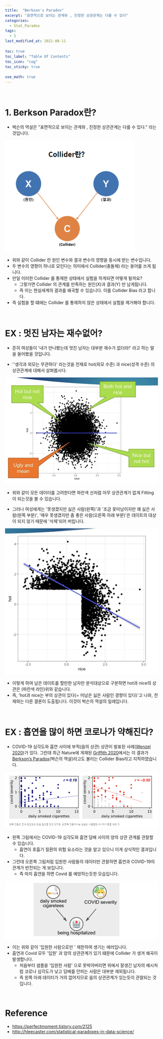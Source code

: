 ```yaml
---
title:  "Berkson's Paradox"
excerpt: "표면적으로 보이는 관계와 , 진정한 상관관계는 다를 수 있다"
categories:
  - Stat_Paradox
tags:
  - 1
last_modified_at: 2021-08-11

toc: true
toc_label: "Table Of Contents"
toc_icon: "cog"
toc_sticky: true

use_math: true
---
```


<br>

# 1. Berkson Paradox란?

- 벅슨의 역설은 "표면적으로 보이는 관계와 , 진정한 상관관계는 다를 수 있다." 라는 것입니다.

![png](/assets/images/Stat/34_1.png)

- 위와 같이 Collider 란 원인 변수와 결과 변수의 영향을 동시에 받는 변수입니다.
- 두 변수의 영향이 하나로 모인다는 의미에서 Collider(충돌체) 라는 용어를 쓰게 됩니다.
- 만일 이러한 Collider 를 통제한 상태에서 실험을 하게되면 어떻게 될까요? 
  - 그렇가면 Collider 의 관계를 만족하는 원인(X)과 결과(Y) 만 남게됩니다. 
  - 즉 이는 현실세계의 결과를 왜곡할 수 있습니다. 이를 Collider Bias 라고 합니다.
- 즉 실험을 할 떄에는 Collider 를 통제하지 않은 상태에서 실험을 제거해야 합니다. 

<br>

# EX : 멋진 남자는 재수없어?

- 흔히 여성들이 '내가 만나봤는데 멋진 남자는 대부분 재수가 없더라!' 라고 하는 말을 들어봤을 것입니다. 

- ''생각과 외모는 무관하다' 라는것을 전재로 hot(외모 수준) 과 nice(성격 수준) 의 상관관계에 대해서 살펴봅시다. 

![png](/assets/images/Stat/34_2.png)

- 위와 같이 모든 데이터를 고려한다면 파란색 선처럼 아무 상관관계가 없게 Fitting 이 되는것을 볼 수 있습니다.

- 그러나 여성에게는 '못생겼지만 싫은 사람(왼쪽)'과 '조금 꽃미남이지만 꽤 싫은 사람(왼쪽 부분)', '매우 못생겼지만 좀 좋은 사람(오른쪽 아래 부분)'은 데이트의 대상이 되지 않기 때문에 '삭제'되어 버립니다.

![png](/assets/images/Stat/34_5.png)

- 이렇게 하여 남은 데이트를 할만한 남자만 분석대상으로 구분하면 hot과 nice의 상관은 (파란색 라인)위와 같습니다.  
- 즉, 'hot과 nice는 부의 상관이 있다(= 미남은 싫은 사람인 경향이 있다)'고 나와, 전제와는 다른 결론이 도출됩니다. 이것이 벅슨의 역설의 일례입니다.

<br>

# EX : 흡연을 많이 하면 코로나가 약해진다?

- COVID-19 심각도와 흡연 사이에 부적(음의 상관) 상관이 발표된 사례([Wenzel 2020](https://ec.europa.eu/jrc/en/publication/smoking-and-covid-19-review-studies-suggesting-protective-effect-smoking-against-covid-19))가 있다. 그런데 최근 Nature에 게재된 [Griffith 2020](https://www.nature.com/articles/s41467-020-19478-2)에서는 이 결과가 [Berkson’s Paradox](https://en.wikipedia.org/wiki/Berkson's_paradox)(벅슨의 역설)라고도 불리는 Collider Bias라고 지적하였습니다.

![png](/assets/images/Stat/34_3.png)

- 왼쪽 그림에서는 COVID-19 심각도와 흡연 담배 사이의 양의 상관 관계를 관찰할 수 있습니다.
  - 흡연이 호흡기 질환의 위험 요소라는 것을 알고 있으니 이게 상식적인 결과입니다.
- 그런데 오른쪽 그림처럼 입원한 사람들의 데이터만 관찰하면 흡연과 COVID-19의 관계가 반전되는 게 보입니다.
  - 즉 마치 흡연을 하면 Covid 를 예방하는듯한 모습입니다.

![png](/assets/images/Stat/34_4.png)

- 이는 위와 같이 '입원한 사람으로만 ' 제한하여 생기는 에러입니다.
- 흡연과 Covid 모두 '입원' 과 양의 상관관계가 있기 떄문에 Collider 가 생겨 왜곡이 발생합니다.
  - 처음부터 샘플을 '입원한 사람' 으로 못박아버리면 위에서 잘생긴 남자의 예시처럼 코로나 심각도가 낮고 담배를 안피는 사람은 대부분 제외됩니다.
  - 즉 왼쪽 아래 데이터가 거의 없어지므로 음의 상관관계가 있는듯이 관찰되는 것입니다.

<br>

# Reference

- https://perfectmoment.tistory.com/2125
- http://hleecaster.com/statistical-paradoxes-in-data-science/
